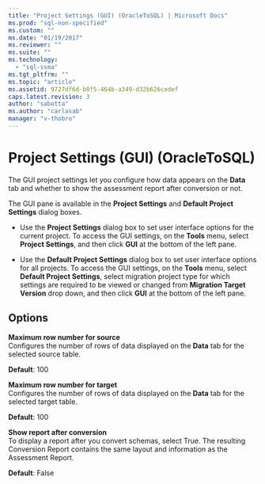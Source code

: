 ```yaml
---
title: "Project Settings (GUI) (OracleToSQL) | Microsoft Docs"
ms.prod: "sql-non-specified"
ms.custom: ""
ms.date: "01/19/2017"
ms.reviewer: ""
ms.suite: ""
ms.technology: 
  - "sql-ssma"
ms.tgt_pltfrm: ""
ms.topic: "article"
ms.assetid: 9727df6d-b0f5-464b-a349-d32b626cedef
caps.latest.revision: 3
author: "sabotta"
ms.author: "carlasab"
manager: "v-thobro"
---
```

# Project Settings (GUI) (OracleToSQL)
The GUI project settings let you configure how data appears on the **Data** tab and whether to show the assessment report after conversion or not.  
  
The GUI pane is available in the **Project Settings** and **Default Project Settings** dialog boxes.  
  
-   Use the **Project Settings** dialog box to set user interface options for the current project. To access the GUI settings, on the **Tools** menu, select **Project Settings**, and then click **GUI** at the bottom of the left pane.  
  
-   Use the **Default Project Settings** dialog box to set user interface options for all projects. To access the GUI settings, on the **Tools** menu, select **Default Project Settings**, select migration project type for which settings are required to be viewed or changed from **Migration Target Version** drop down, and then click **GUI** at the bottom of the left pane.  
  
## Options  
**Maximum row number for source**  
Configures the number of rows of data displayed on the **Data** tab for the selected source table.  
  
**Default**: 100  
  
**Maximum row number for target**  
Configures the number of rows of data displayed on the **Data** tab for the selected target table.  
  
**Default**: 100  
  
**Show report after conversion**  
To display a report after you convert schemas, select True. The resulting Conversion Report contains the same layout and information as the Assessment Report.  
  
**Default**: False  
  
